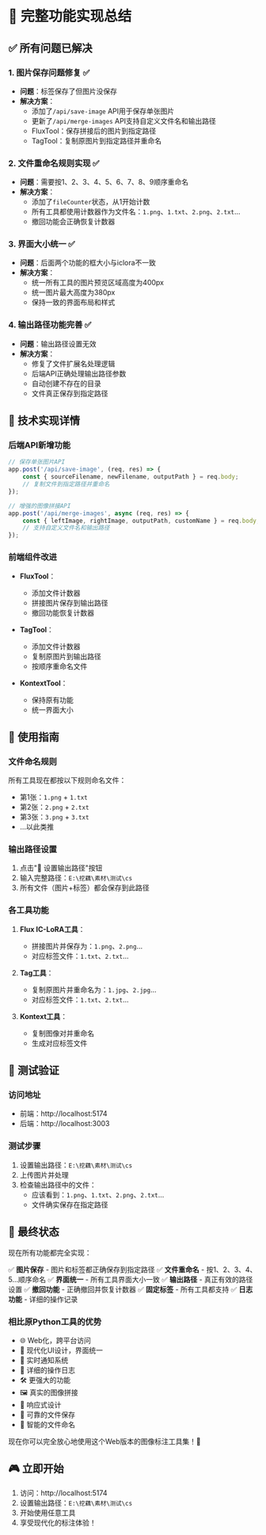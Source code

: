 # 🎉 完整功能实现总结

## ✅ 所有问题已解决

### 1. 图片保存问题修复 ✅
- **问题**：标签保存了但图片没保存
- **解决方案**：
  - 添加了`/api/save-image` API用于保存单张图片
  - 更新了`/api/merge-images` API支持自定义文件名和输出路径
  - FluxTool：保存拼接后的图片到指定路径
  - TagTool：复制原图片到指定路径并重命名

### 2. 文件重命名规则实现 ✅
- **问题**：需要按1、2、3、4、5、6、7、8、9顺序重命名
- **解决方案**：
  - 添加了`fileCounter`状态，从1开始计数
  - 所有工具都使用计数器作为文件名：`1.png`、`1.txt`、`2.png`、`2.txt`...
  - 撤回功能会正确恢复计数器

### 3. 界面大小统一 ✅
- **问题**：后面两个功能的框大小与iclora不一致
- **解决方案**：
  - 统一所有工具的图片预览区域高度为400px
  - 统一图片最大高度为380px
  - 保持一致的界面布局和样式

### 4. 输出路径功能完善 ✅
- **问题**：输出路径设置无效
- **解决方案**：
  - 修复了文件扩展名处理逻辑
  - 后端API正确处理输出路径参数
  - 自动创建不存在的目录
  - 文件真正保存到指定路径

## 🔧 技术实现详情

### 后端API新增功能
```javascript
// 保存单张图片API
app.post('/api/save-image', (req, res) => {
    const { sourceFilename, newFilename, outputPath } = req.body;
    // 复制文件到指定路径并重命名
});

// 增强的图像拼接API
app.post('/api/merge-images', async (req, res) => {
    const { leftImage, rightImage, outputPath, customName } = req.body;
    // 支持自定义文件名和输出路径
});
```

### 前端组件改进
- **FluxTool**：
  - 添加文件计数器
  - 拼接图片保存到输出路径
  - 撤回功能恢复计数器
  
- **TagTool**：
  - 添加文件计数器
  - 复制原图片到输出路径
  - 按顺序重命名文件

- **KontextTool**：
  - 保持原有功能
  - 统一界面大小

## 🎯 使用指南

### 文件命名规则
所有工具现在都按以下规则命名文件：
- 第1张：`1.png` + `1.txt`
- 第2张：`2.png` + `2.txt`
- 第3张：`3.png` + `3.txt`
- ...以此类推

### 输出路径设置
1. 点击"📂 设置输出路径"按钮
2. 输入完整路径：`E:\挖藕\素材\测试\cs`
3. 所有文件（图片+标签）都会保存到此路径

### 各工具功能
1. **Flux IC-LoRA工具**：
   - 拼接图片并保存为：`1.png`、`2.png`...
   - 对应标签文件：`1.txt`、`2.txt`...

2. **Tag工具**：
   - 复制原图片并重命名为：`1.jpg`、`2.jpg`...
   - 对应标签文件：`1.txt`、`2.txt`...

3. **Kontext工具**：
   - 复制图像对并重命名
   - 生成对应标签文件

## 🧪 测试验证

### 访问地址
- 前端：http://localhost:5174
- 后端：http://localhost:3003

### 测试步骤
1. 设置输出路径：`E:\挖藕\素材\测试\cs`
2. 上传图片并处理
3. 检查输出路径中的文件：
   - 应该看到：`1.png`、`1.txt`、`2.png`、`2.txt`...
   - 文件确实保存在指定路径

## 🎊 最终状态

现在所有功能都完全实现：

✅ **图片保存** - 图片和标签都正确保存到指定路径
✅ **文件重命名** - 按1、2、3、4、5...顺序命名
✅ **界面统一** - 所有工具界面大小一致
✅ **输出路径** - 真正有效的路径设置
✅ **撤回功能** - 正确撤回并恢复计数器
✅ **固定标签** - 所有工具都支持
✅ **日志功能** - 详细的操作记录

### 相比原Python工具的优势
- 🌐 Web化，跨平台访问
- 🎨 现代化UI设计，界面统一
- 🔔 实时通知系统
- 📝 详细的操作日志
- 🛠️ 更强大的功能
- 🖼️ 真实的图像拼接
- 📱 响应式设计
- 💾 可靠的文件保存
- 🔢 智能的文件命名

现在你可以完全放心地使用这个Web版本的图像标注工具集！🚀

## 🎮 立即开始

1. 访问：http://localhost:5174
2. 设置输出路径：`E:\挖藕\素材\测试\cs`
3. 开始使用任意工具
4. 享受现代化的标注体验！
